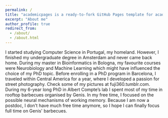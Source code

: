 ```yaml
---
permalink: /
title: "academicpages is a ready-to-fork GitHub Pages template for academic personal websites"
excerpt: "About me"
author_profile: true
redirect_from: 
  - /about/
  - /about.html
---
```


I started studying Computer Science in Portugal, my homeland. However, I finished my undergraduate degree in Amsterdam and never came back home. During my master in Bioinformatics in Bologna, my favourite courses were Neurobiology and Machine Learning which might have influenced the choice of my PhD topic. Before enrolling in a PhD program in Barcelona, I traveled within Central America for a year, where I developed a passion for street photography. Check some of my pictures at fuji360.tumblr.com. During my 6-year long PhD in Albert Compte’s lab I spent most of my time in rooftop barbecues organised by Genis. In my free time, I focused on the possible neural mechanisms of working memory. Because I am now a postdoc, I don't have much free time anymore, so I hope I can finally focus full time on Genis' barbecues.

